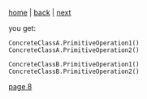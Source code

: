 [home](./page01.md) | [back](./page06.md) | [next](./page08.md)

you get:
```charp
ConcreteClassA.PrimitiveOperation1()
ConcreteClassA.PrimitiveOperation2()

ConcreteClassB.PrimitiveOperation1()
ConcreteClassB.PrimitiveOperation2()
```

[page 8](./page08.md)
